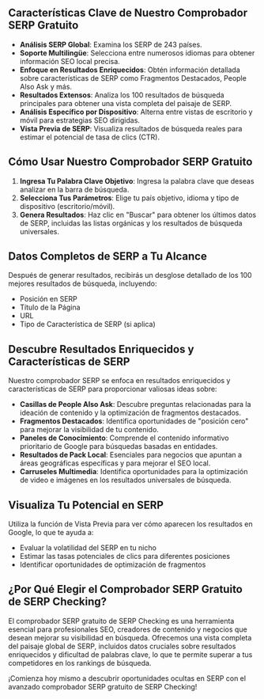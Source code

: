 ## Características Clave de Nuestro Comprobador SERP Gratuito

- **Análisis SERP Global**: Examina los SERP de 243 países.
- **Soporte Multilingüe**: Selecciona entre numerosos idiomas para obtener información SEO local precisa.
- **Enfoque en Resultados Enriquecidos**: Obtén información detallada sobre características de SERP como Fragmentos Destacados, People Also Ask y más.
- **Resultados Extensos**: Analiza los 100 resultados de búsqueda principales para obtener una vista completa del paisaje de SERP.
- **Análisis Específico por Dispositivo**: Alterna entre vistas de escritorio y móvil para estrategias SEO dirigidas.
- **Vista Previa de SERP**: Visualiza resultados de búsqueda reales para estimar el potencial de tasa de clics (CTR).

## Cómo Usar Nuestro Comprobador SERP Gratuito

1. **Ingresa Tu Palabra Clave Objetivo**: Ingresa la palabra clave que deseas analizar en la barra de búsqueda.
2. **Selecciona Tus Parámetros**: Elige tu país objetivo, idioma y tipo de dispositivo (escritorio/móvil).
3. **Genera Resultados**: Haz clic en "Buscar" para obtener los últimos datos de SERP, incluidas las listas orgánicas y los resultados de búsqueda universales.

## Datos Completos de SERP a Tu Alcance

Después de generar resultados, recibirás un desglose detallado de los 100 mejores resultados de búsqueda, incluyendo:

- Posición en SERP
- Título de la Página
- URL
- Tipo de Característica de SERP (si aplica)

## Descubre Resultados Enriquecidos y Características de SERP

Nuestro comprobador SERP se enfoca en resultados enriquecidos y características de SERP para proporcionar valiosas ideas sobre:

- **Casillas de People Also Ask**: Descubre preguntas relacionadas para la ideación de contenido y la optimización de fragmentos destacados.
- **Fragmentos Destacados**: Identifica oportunidades de "posición cero" para mejorar la visibilidad de tu contenido.
- **Paneles de Conocimiento**: Comprende el contenido informativo prioritario de Google para búsquedas basadas en entidades.
- **Resultados de Pack Local**: Esenciales para negocios que apuntan a áreas geográficas específicas y para mejorar el SEO local.
- **Carruseles Multimedia**: Identifica oportunidades para la optimización de video e imágenes en los resultados universales de búsqueda.

## Visualiza Tu Potencial en SERP

Utiliza la función de Vista Previa para ver cómo aparecen los resultados en Google, lo que te ayuda a:

- Evaluar la volatilidad del SERP en tu nicho
- Estimar las tasas potenciales de clics para diferentes posiciones
- Identificar oportunidades de optimización de fragmentos

## ¿Por Qué Elegir el Comprobador SERP Gratuito de SERP Checking?

El comprobador SERP gratuito de SERP Checking es una herramienta esencial para profesionales SEO, creadores de contenido y negocios que desean mejorar su visibilidad en búsqueda. Ofrecemos una vista completa del paisaje global de SERP, incluidos datos cruciales sobre resultados enriquecidos y dificultad de palabras clave, lo que te permite superar a tus competidores en los rankings de búsqueda.

¡Comienza hoy mismo a descubrir oportunidades ocultas en SERP con el avanzado comprobador SERP gratuito de SERP Checking!
